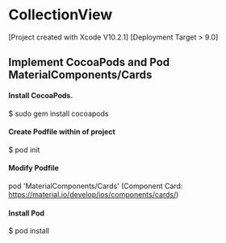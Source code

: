 # CollectionView

[Project created with Xcode V10.2.1]
[Deployment Target > 9.0]

## Implement CocoaPods and Pod MaterialComponents/Cards
#### Install CocoaPods.
$ sudo gem install cocoapods

#### Create Podfile within of project
$ pod init

#### Modify Podfile
pod 'MaterialComponents/Cards' (Component Card: https://material.io/develop/ios/components/cards/)

#### Install Pod
$ pod install
